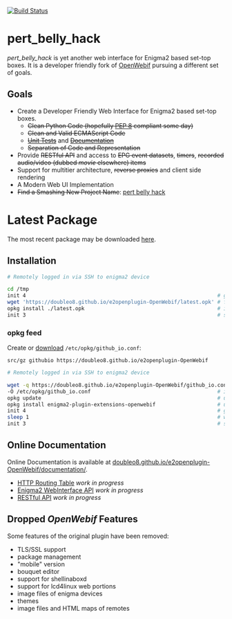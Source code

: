 [![Build Status](https://travis-ci.org/doubleO8/e2openplugin-OpenWebif.svg?branch=master)](https://travis-ci.org/doubleO8/e2openplugin-OpenWebif)

# pert_belly_hack
*pert_belly_hack* is yet another web interface for Enigma2 based set-top boxes.
It is a developer friendly fork of [OpenWebif](https://github.com/E2OpenPlugins/e2openplugin-OpenWebif)
pursuing a different set of goals.

## Goals

* Create a Developer Friendly Web Interface for Enigma2 based set-top boxes.
  * ~~Clean Python Code (hopefully [PEP 8](https://www.python.org/dev/peps/pep-0008/) compliant some day)~~
  * ~~Clean and Valid ECMAScript Code~~
  * ~~[Unit Tests](https://doubleo8.github.io/e2openplugin-OpenWebif/nosetests.xml)~~ and ~~[Documentation](https://doubleo8.github.io/e2openplugin-OpenWebif/documentation/index.html)~~
  * ~~Separation of Code and Representation~~
* Provide ~~RESTful API~~ and access to ~~EPG event datasets~~, ~~timers~~, ~~recorded audio/video (dubbed *movie* elsewhere) items~~
* Support for multitier architecture, ~~reverse proxies~~ and client side rendering
* A Modern Web UI Implementation
* ~~Find a Smashing New Project Name~~: [pert belly hack](https://pypi.org/project/pert-belly-hack/)

# Latest Package

The most recent package may be downloaded [here](https://doubleo8.github.io/e2openplugin-OpenWebif/latest.opk).

## Installation

```bash
# Remotely logged in via SSH to enigma2 device

cd /tmp
init 4                                                              # graceful enigma2 shutdown
wget 'https://doubleo8.github.io/e2openplugin-OpenWebif/latest.opk' # fetching latest package
opkg install ./latest.opk                                           # installing latest package
init 3                                                              # start enigma2 again
```

### opkg feed

Create or [download](https://doubleo8.github.io/e2openplugin-OpenWebif/github_io.conf) `/etc/opkg/github_io.conf`:

```
src/gz githubio https://doubleo8.github.io/e2openplugin-OpenWebif
```

```bash
# Remotely logged in via SSH to enigma2 device

wget -q https://doubleo8.github.io/e2openplugin-OpenWebif/github_io.conf \
-O /etc/opkg/github_io.conf                                         # import repository
opkg update                                                         # update list of available packages
opkg install enigma2-plugin-extensions-openwebif                    # upgrade or install package
init 4                                                              # graceful enigma2 shutdown
sleep 1                                                             # wait a bit
init 3                                                              # start enigma2 again
```
## Online Documentation

Online Documentation is available at [doubleo8.github.io/e2openplugin-OpenWebif/documentation/](https://doubleo8.github.io/e2openplugin-OpenWebif/documentation/index.html).

* [HTTP Routing Table](https://doubleo8.github.io/e2openplugin-OpenWebif/documentation/http-routingtable.html) *work in progress*
* [Enigma2 WebInterface API](https://doubleo8.github.io/e2openplugin-OpenWebif/documentation/e2webinterface_api.html) *work in progress*
* [RESTful API](https://doubleo8.github.io/e2openplugin-OpenWebif/documentation/restful_api.html) *work in progress*

## Dropped *OpenWebif* Features

Some features of the original plugin have been removed:

* TLS/SSL support
* package management
* "mobile" version
* bouquet editor
* support for shellinaboxd
* support for lcd4linux web portions
* image files of enigma devices
* themes
* image files and HTML maps of remotes
